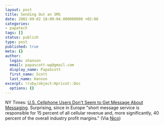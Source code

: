 ```yaml
---
layout: post
title: Sending Out an SMS
date: 2002-09-02 18:09:04.000000000 +02:00
categories:
- papatech
tags: []
status: publish
type: post
published: true
meta: {}
author:
  login: shanson
  email: papascott-wp@gmail.com
  display_name: PapaScott
  first_name: Scott
  last_name: Hanson
excerpt: !ruby/object:Hpricot::Doc
  options: {}
---
```

<p>NY Times: <a href="http://www.nytimes.com/2002/09/02/technology/02MESS.html">U.S. Cellphone Users Don't Seem to Get Message About Messaging</a>. Surprising, since in Europe "short message service is responsible for 15 percent of all cellular revenue and, more significantly, 40 percent of the overall industry profit margins."    (Via <a href="http://www.couchblog.de/nico/archives/000525.php">Nico</a>)</p>
